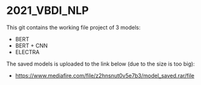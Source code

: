 # 2021_VBDI_NLP

This git contains the working file project of 3 models:
- BERT
- BERT + CNN
- ELECTRA

The saved models is uploaded to the link below (due to the size is too big):
- https://www.mediafire.com/file/z2hnsnut0v5e7b3/model_saved.rar/file